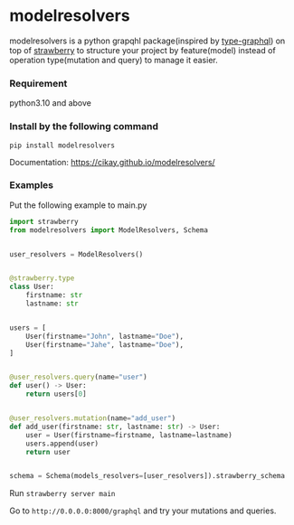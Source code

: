 # modelresolvers

modelresolvers is a python grapqhl package(inspired by [type-graphql](https://typegraphql.com/)) on top of
[strawberry](https://github.com/strawberry-graphql/strawberry) to structure your project by feature(model) instead of operation type(mutation and query)
to manage it easier.

### Requirement

python3.10 and above

### Install by the following command

`pip install modelresolvers`


Documentation: https://cikay.github.io/modelresolvers/

### Examples

Put the following example to main.py

```py
import strawberry
from modelresolvers import ModelResolvers, Schema


user_resolvers = ModelResolvers()


@strawberry.type
class User:
    firstname: str
    lastname: str


users = [
    User(firstname="John", lastname="Doe"),
    User(firstname="Jahe", lastname="Doe"),
]


@user_resolvers.query(name="user")
def user() -> User:
    return users[0]


@user_resolvers.mutation(name="add_user")
def add_user(firstname: str, lastname: str) -> User:
    user = User(firstname=firstname, lastname=lastname)
    users.append(user)
    return user


schema = Schema(models_resolvers=[user_resolvers]).strawberry_schema
```

Run `strawberry server main`

Go to `http://0.0.0.0:8000/graphql` and try your mutations and queries.
